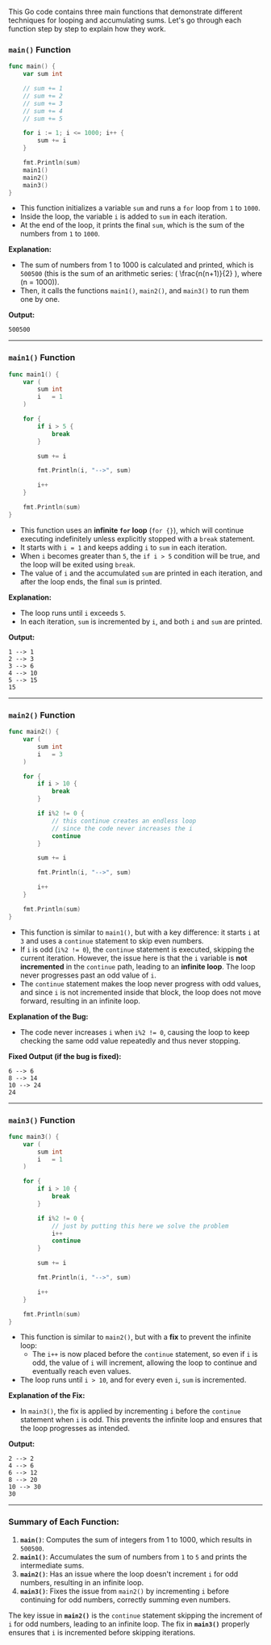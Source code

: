This Go code contains three main functions that demonstrate different techniques for looping and accumulating sums. Let's go through each function step by step to explain how they work.

### **`main()` Function**
```go
func main() {
	var sum int

	// sum += 1
	// sum += 2
	// sum += 3
	// sum += 4
	// sum += 5

	for i := 1; i <= 1000; i++ {
		sum += i
	}

	fmt.Println(sum)
	main1()
	main2()
	main3()
}
```
- This function initializes a variable `sum` and runs a `for` loop from `1` to `1000`.
- Inside the loop, the variable `i` is added to `sum` in each iteration.
- At the end of the loop, it prints the final `sum`, which is the sum of the numbers from `1` to `1000`.
  
**Explanation:**
- The sum of numbers from 1 to 1000 is calculated and printed, which is `500500` (this is the sum of an arithmetic series: \( \frac{n(n+1)}{2} \), where \(n = 1000\)).
- Then, it calls the functions `main1()`, `main2()`, and `main3()` to run them one by one.

**Output:**
```
500500
```

---

### **`main1()` Function**
```go
func main1() {
	var (
		sum int
		i   = 1
	)

	for {
		if i > 5 {
			break
		}

		sum += i

		fmt.Println(i, "-->", sum)

		i++
	}

	fmt.Println(sum)
}
```
- This function uses an **infinite `for` loop** (`for {}`), which will continue executing indefinitely unless explicitly stopped with a `break` statement.
- It starts with `i = 1` and keeps adding `i` to `sum` in each iteration.
- When `i` becomes greater than `5`, the `if i > 5` condition will be true, and the loop will be exited using `break`.
- The value of `i` and the accumulated `sum` are printed in each iteration, and after the loop ends, the final `sum` is printed.

**Explanation:**
- The loop runs until `i` exceeds `5`.
- In each iteration, `sum` is incremented by `i`, and both `i` and `sum` are printed.
  
**Output:**
```
1 --> 1
2 --> 3
3 --> 6
4 --> 10
5 --> 15
15
```

---

### **`main2()` Function**
```go
func main2() {
	var (
		sum int
		i   = 3
	)

	for {
		if i > 10 {
			break
		}

		if i%2 != 0 {
			// this continue creates an endless loop
			// since the code never increases the i
			continue
		}

		sum += i

		fmt.Println(i, "-->", sum)

		i++
	}

	fmt.Println(sum)
}
```
- This function is similar to `main1()`, but with a key difference: it starts `i` at `3` and uses a `continue` statement to skip even numbers.
- If `i` is odd (`i%2 != 0`), the `continue` statement is executed, skipping the current iteration. However, the issue here is that the `i` variable is **not incremented** in the `continue` path, leading to an **infinite loop**. The loop never progresses past an odd value of `i`.
- The `continue` statement makes the loop never progress with odd values, and since `i` is not incremented inside that block, the loop does not move forward, resulting in an infinite loop.

**Explanation of the Bug:**
- The code never increases `i` when `i%2 != 0`, causing the loop to keep checking the same odd value repeatedly and thus never stopping.

**Fixed Output (if the bug is fixed):**
```
6 --> 6
8 --> 14
10 --> 24
24
```
---

### **`main3()` Function**
```go
func main3() {
	var (
		sum int
		i   = 1
	)

	for {
		if i > 10 {
			break
		}

		if i%2 != 0 {
			// just by putting this here we solve the problem
			i++
			continue
		}

		sum += i

		fmt.Println(i, "-->", sum)

		i++
	}

	fmt.Println(sum)
}
```
- This function is similar to `main2()`, but with a **fix** to prevent the infinite loop:
  - The `i++` is now placed before the `continue` statement, so even if `i` is odd, the value of `i` will increment, allowing the loop to continue and eventually reach even values.
- The loop runs until `i > 10`, and for every even `i`, `sum` is incremented.
  
**Explanation of the Fix:**
- In `main3()`, the fix is applied by incrementing `i` before the `continue` statement when `i` is odd. This prevents the infinite loop and ensures that the loop progresses as intended.
  
**Output:**
```
2 --> 2
4 --> 6
6 --> 12
8 --> 20
10 --> 30
30
```

---

### **Summary of Each Function:**

1. **`main()`**: Computes the sum of integers from 1 to 1000, which results in `500500`.
2. **`main1()`**: Accumulates the sum of numbers from `1` to `5` and prints the intermediate sums.
3. **`main2()`**: Has an issue where the loop doesn't increment `i` for odd numbers, resulting in an infinite loop.
4. **`main3()`**: Fixes the issue from `main2()` by incrementing `i` before continuing for odd numbers, correctly summing even numbers.

The key issue in **`main2()`** is the `continue` statement skipping the increment of `i` for odd numbers, leading to an infinite loop. The fix in **`main3()`** properly ensures that `i` is incremented before skipping iterations.